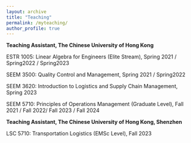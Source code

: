 ```yaml
---
layout: archive
title: "Teaching"
permalink: /myteaching/
author_profile: true
---
```

		
**Teaching Assistant, The Chinese University of Hong Kong**
		
ESTR 1005: Linear Algebra for Engineers (Elite Stream), Spring 2021 / Spring2022 / Spring2023
		
SEEM 3500: Quality Control and Management, Spring 2021 / Spring2022
		
SEEM 3620: Introduction to Logistics and Supply Chain Management, Spring 2023
		
SEEM 5710: Principles of Operations Management (Graduate Level), Fall 2021 / Fall 2022/ Fall 2023 / Fall 2024

**Teaching Assistant, The Chinese University of Hong Kong, Shenzhen**
		

LSC 5710: Transportation Logistics (EMSc Level), Fall 2023
